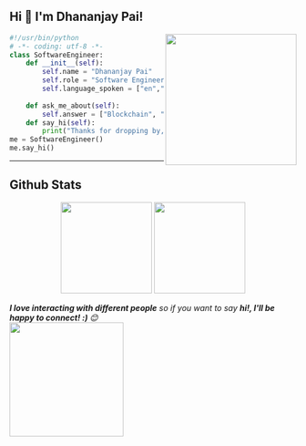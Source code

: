 <h2>Hi &#128075; I'm Dhananjay Pai!</h2>
<img align='right' src="https://blog.commlabindia.com/wp-content/uploads/2019/07/animated-gifs-corporate-training.gif" width="230">



```python
#!/usr/bin/python
# -*- coding: utf-8 -*-
class SoftwareEngineer:
    def __init__(self):
        self.name = "Dhananjay Pai"
        self.role = "Software Engineer"
        self.language_spoken = ["en","hi"]
 
    def ask_me_about(self):
        self.answer = ["Blockchain", "API's", "Software", "Containers"]
    def say_hi(self):
        print("Thanks for dropping by, hope you find some of my work interesting.")
me = SoftwareEngineer()
me.say_hi()
```


---

## Github Stats
<p align="center" display="flex">
  <img height= "160px" src="https://github-readme-stats.vercel.app/api?username=dhananjaypai08&&show_icons=true&title_color=ff0066&icon_color=bb2acf&text_color=00ffff&bg_color=00001a" />
  <img height= "160px" src="https://github-readme-stats.vercel.app/api/top-langs/?username=dhananjaypai08&title_color=ff0066&icon_color=bb2acf&text_color=00ffff&bg_color=00001a&layout=compact&hide=css" />
</p>


<em><b>I love interacting with different people</b> so if you want to say <b>hi!, I'll be happy to connect! :) </b> 😊</em>
<br>
<img src="https://media.tenor.com/images/53676346a29801bdbf00c768004645d8/tenor.gif" width='200'>
